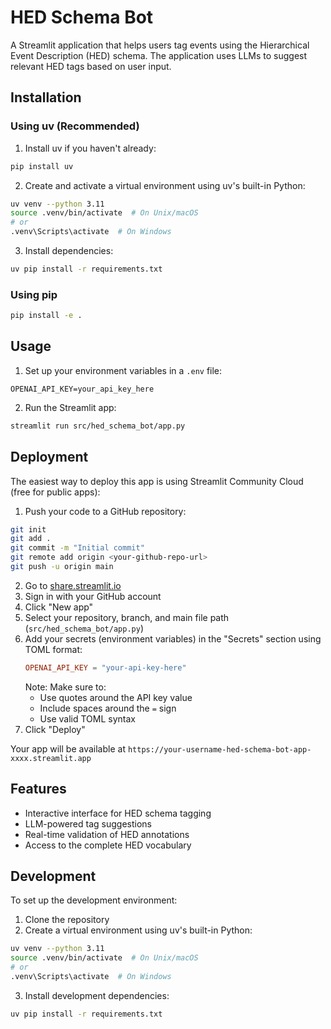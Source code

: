 # HED Schema Bot

A Streamlit application that helps users tag events using the Hierarchical Event Description (HED) schema. The application uses LLMs to suggest relevant HED tags based on user input.

## Installation

### Using uv (Recommended)

1. Install uv if you haven't already:
```bash
pip install uv
```

2. Create and activate a virtual environment using uv's built-in Python:
```bash
uv venv --python 3.11
source .venv/bin/activate  # On Unix/macOS
# or
.venv\Scripts\activate  # On Windows
```

3. Install dependencies:
```bash
uv pip install -r requirements.txt
```

### Using pip

```bash
pip install -e .
```

## Usage

1. Set up your environment variables in a `.env` file:
```
OPENAI_API_KEY=your_api_key_here
```

2. Run the Streamlit app:
```bash
streamlit run src/hed_schema_bot/app.py
```

## Deployment

The easiest way to deploy this app is using Streamlit Community Cloud (free for public apps):

1. Push your code to a GitHub repository:
```bash
git init
git add .
git commit -m "Initial commit"
git remote add origin <your-github-repo-url>
git push -u origin main
```

2. Go to [share.streamlit.io](https://share.streamlit.io/)
3. Sign in with your GitHub account
4. Click "New app"
5. Select your repository, branch, and main file path (`src/hed_schema_bot/app.py`)
6. Add your secrets (environment variables) in the "Secrets" section using TOML format:
   ```toml
   OPENAI_API_KEY = "your-api-key-here"
   ```
   Note: Make sure to:
   - Use quotes around the API key value
   - Include spaces around the `=` sign
   - Use valid TOML syntax
7. Click "Deploy"

Your app will be available at `https://your-username-hed-schema-bot-app-xxxx.streamlit.app`

## Features

- Interactive interface for HED schema tagging
- LLM-powered tag suggestions
- Real-time validation of HED annotations
- Access to the complete HED vocabulary

## Development

To set up the development environment:

1. Clone the repository
2. Create a virtual environment using uv's built-in Python:
```bash
uv venv --python 3.11
source .venv/bin/activate  # On Unix/macOS
# or
.venv\Scripts\activate  # On Windows
```
3. Install development dependencies:
```bash
uv pip install -r requirements.txt
``` 